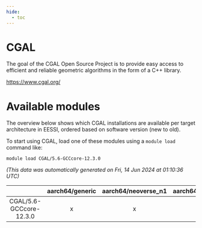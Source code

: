 ```yaml
---
hide:
  - toc
---
```


CGAL
====


The goal of the CGAL Open Source Project is to provide easy access to efficient and reliable geometric algorithms in the form of a C++ library.

https://www.cgal.org/
# Available modules


The overview below shows which CGAL installations are available per target architecture in EESSI, ordered based on software version (new to old).

To start using CGAL, load one of these modules using a `module load` command like:

```shell
module load CGAL/5.6-GCCcore-12.3.0
```

*(This data was automatically generated on Fri, 14 Jun 2024 at 01:10:36 UTC)*  

| |aarch64/generic|aarch64/neoverse_n1|aarch64/neoverse_v1|x86_64/generic|x86_64/amd/zen2|x86_64/amd/zen3|x86_64/intel/haswell|x86_64/intel/skylake_avx512|
| :---: | :---: | :---: | :---: | :---: | :---: | :---: | :---: | :---: |
|CGAL/5.6-GCCcore-12.3.0|x|x|x|x|x|x|x|x|
